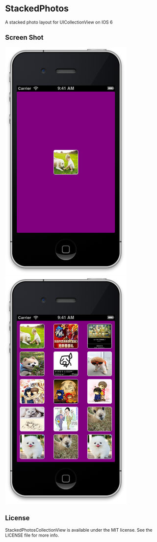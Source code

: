 StackedPhotos
=============

A stacked photo layout for UICollectionView on IOS 6

## Screen Shot
![ScreenShot1](http://github.com/anim510/StackedPhotosCollectionView/raw/master/TestStackedPhotos/ScreenShot1.png)
![ScreenShot2](http://github.com/anim510/StackedPhotosCollectionView/raw/master/TestStackedPhotos/ScreenShot2.png)

## License

StackedPhotosCollectionView  is available under the MIT license. See the LICENSE file for more info.
